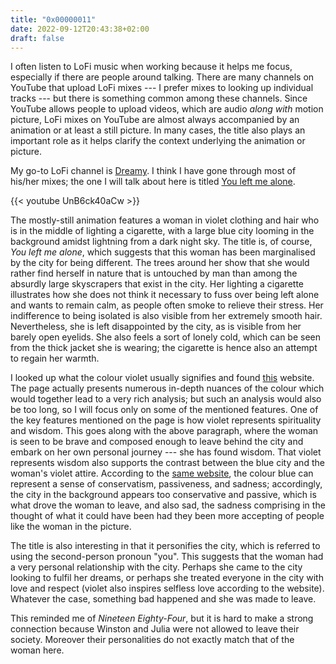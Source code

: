 ```yaml
---
title: "0x00000011"
date: 2022-09-12T20:43:38+02:00
draft: false
---
```


I often listen to LoFi music when working because it helps me focus, especially
if there are people around talking. There are many channels on YouTube that
upload LoFi mixes --- I prefer mixes to looking up individual tracks --- but
there is something common among these channels. Since YouTube allows people to
upload videos, which are audio _along with_ motion picture, LoFi mixes on
YouTube are almost always accompanied by an animation or at least a still
picture. In many cases, the title also plays an important role as it helps
clarify the context underlying the animation or picture.

My go-to LoFi channel is
[Dreamy](https://invidious.sethforprivacy.com/channel/UCYVyQv2rUtCMxJAFSuOSpmg).
I think I have gone through most of his/her mixes; the one I will talk about
here is titled [You left me
alone](https://invidious.sethforprivacy.com/watch?v=UnB6ck40aCw).

{{< youtube UnB6ck40aCw >}}

The mostly-still animation features a woman in violet clothing and hair who is
in the middle of lighting a cigarette, with a large blue city looming in the
background amidst lightning from a dark night sky. The title is, of course,
_You left me alone_, which suggests that this woman has been marginalised by
the city for being different. The trees around her show that she would rather
find herself in nature that is untouched by man than among the absurdly large
skyscrapers that exist in the city. Her lighting a cigarette illustrates how
she does not think it necessary to fuss over being left alone and wants to
remain calm, as people often smoke to relieve their stress. Her indifference to
being isolated is also visible from her extremely smooth hair. Nevertheless,
she is left disappointed by the city, as is visible from her barely open
eyelids. She also feels a sort of lonely cold, which can be seen from the thick
jacket she is wearing; the cigarette is hence also an attempt to regain her
warmth.

I looked up what the colour violet usually signifies and found
[this](https://www.color-meanings.com/violet-color-meaning-the-color-violet/)
website. The page actually presents numerous in-depth nuances of the colour
which would together lead to a very rich analysis; but such an analysis would
also be too long, so I will focus only on some of the mentioned features. One
of the key features mentioned on the page is how violet represents spirituality
and wisdom. This goes along with the above paragraph, where the woman is seen
to be brave and composed enough to leave behind the city and embark on her own
personal journey --- she has found wisdom. That violet represents wisdom also
supports the contrast between the blue city and the woman's violet attire.
According to the [same
website](https://www.color-meanings.com/blue-color-meaning-the-color-blue/),
the colour blue can represent a sense of conservatism, passiveness, and
sadness; accordingly, the city in the background appears too conservative and
passive, which is what drove the woman to leave, and also sad, the sadness
comprising in the thought of what it could have been had they been more
accepting of people like the woman in the picture.

The title is also interesting in that it personifies the city, which is referred
to using the second-person pronoun "you". This suggests that the woman had a
very personal relationship with the city. Perhaps she came to the city looking
to fulfil her dreams, or perhaps she treated everyone in the city with love
and respect (violet also inspires selfless love according to the website).
Whatever the case, something bad happened and she was made to leave.

This reminded me of _Nineteen Eighty-Four_, but it is hard to make a strong
connection because Winston and Julia were not allowed to leave their society.
Moreover their personalities do not exactly match that of the woman here.
